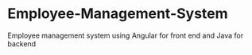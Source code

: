 # Employee-Management-System
Employee management system using Angular for front end and Java for backend
